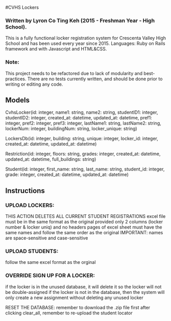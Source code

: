 #CVHS Lockers

### Written by Lyron Co Ting Keh (2015 - Freshman Year - High School). 

  This is a fully functional locker registration system for Crescenta Valley High School and has been used every year since 2015. 
  Languages: Ruby on Rails framework and with Javascript and HTML&CSS.

### Note: 
  This project needs to be refactored due to lack of modularity
  and best-practices. There are no tests currently written, and should
  be done prior to writing or editing any code.


## Models

   CvhsLocker(id: integer, name1: string, name2: string, studentID1: integer, studentID2: integer, created_at: datetime, updated_at:    datetime, pref1: integer, pref2: integer, pref3: integer, lastName1: string, lastName2: string, lockerNum: integer, buildingNum: string, locker_unique: string)

  LockersDb(id: integer, building: string, unique: integer, locker_id: integer, created_at: datetime, updated_at: datetime)

  Restriction(id: integer, floors: string, grades: integer, created_at: datetime, updated_at: datetime, full_buildings: string)

  Student(id: integer, first_name: string, last_name: string, student_id: integer, grade: integer, created_at: datetime, updated_at: datetime)

## Instructions

### UPLOAD LOCKERS:
  THIS ACTION DELETES ALL CURRENT STUDENT REGISTRATIONS
  excel file must be in the same format as the original provided
  only 2 columns (locker number & locker uniq) and no headers 
  pages of excel sheet must have the same names and follow the same order as the original
  IMPORTANT: names are space-sensitive and case-sensitive

### UPLOAD STUDENTS:
  follow the same excel format as the orginal

### OVERRIDE SIGN UP FOR A LOCKER:
  if the locker is in the unused database, it will delete it so the locker will not be double-assigned
  if the locker is not in the database, then the system will only create a new assignment without deleting any unused locker

RESET THE DATABASE:
  remember to download the .zip file first
  after clicking clear_all, remember to re-upload the student locator
